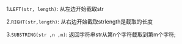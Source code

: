 1.`LEFT(str, length)`: 从左边开始截取str

2.`RIGHT(str,length)`: 从右边开始截取strlength是截取的长度

3.`SUBSTRING(str ,n ,m)`: 返回字符串str从第n个字符截取到第m个字符;